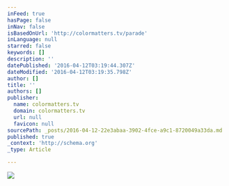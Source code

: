 ```yaml
---
inFeed: true
hasPage: false
inNav: false
isBasedOnUrl: 'http://colormatters.tv/parade'
inLanguage: null
starred: false
keywords: []
description: ''
datePublished: '2016-04-12T03:19:44.307Z'
dateModified: '2016-04-12T03:19:35.798Z'
author: []
title: ''
authors: []
publisher:
  name: colormatters.tv
  domain: colormatters.tv
  url: null
  favicon: null
sourcePath: _posts/2016-04-12-22e3abaa-3902-4fce-a9c1-8720049a33da.md
published: true
_context: 'http://schema.org'
_type: Article

---
```

![](https://s3-us-west-2.amazonaws.com/the-grid-img/p/50727c5558327f01cde665d40e0bbcc62e651e7a.jpg)